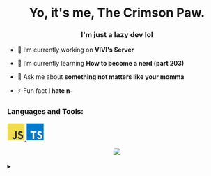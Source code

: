 <h1 align="center">Yo, it's me, The Crimson Paw.</h1>
<h3 align="center">I'm just a lazy dev lol</h3>

- 🔭 I’m currently working on **VlVl's Server**

- 🌱 I’m currently learning **How to become a nerd (part 203)**

- 💬 Ask me about **something not matters like your momma**

- ⚡ Fun fact **I hate n-**

<h3 align="left">Languages and Tools:</h3>
<p align="left"> <a href="https://developer.mozilla.org/en-US/docs/Web/JavaScript" target="_blank" rel="noreferrer"> <img src="https://raw.githubusercontent.com/devicons/devicon/master/icons/javascript/javascript-original.svg" alt="javascript" width="40" height="40"/> </a> <a href="https://www.typescriptlang.org/" target="_blank" rel="noreferrer"> <img src="https://raw.githubusercontent.com/devicons/devicon/master/icons/typescript/typescript-original.svg" alt="typescript" width="40" height="40"/> </a> </p>

<p align="center">
<img src="https://github-readme-streak-stats.herokuapp.com/?user=TheCrimsonPaw&theme=tokyonight">
</p>
<details>
  <summary>
